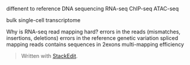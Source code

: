 diffenent to reference
DNA sequencing 
RNA-seq 
ChIP-seq 
ATAC-seq

bulk 
single-cell transcriptome

Why is RNA-seq read mapping hard? 
errors in the reads (mismatches, insertions, deletions)
errors in the reference
genetic variation
spliced mapping reads contains sequences in 2exons
multi-mapping
efficiency
> Written with [StackEdit](https://stackedit.io/).
<!--stackedit_data:
eyJoaXN0b3J5IjpbLTE3NTEwNzk4OTAsLTY5Njg3ODQyMiw3Mz
A5OTgxMTZdfQ==
-->